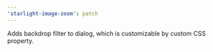 ```yaml
---
'starlight-image-zoom': patch
---
```


Adds backdrop filter to dialog, which is customizable by custom CSS property.
